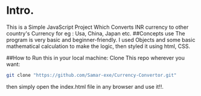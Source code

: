 # Intro.
This is a Simple JavaScript Project Which Converts INR currency to other country's Currency for eg : Usa, China, Japan etc.
##Concepts use 
The program is very basic and beginner-friendly. I used Objects and some basic mathematical calculation to make the logic, then styled it using html, CSS.

##How to Run this in your local machine:
Clone This repo wherever you want:
```bash 
git clone "https://github.com/Samar-exe/Currency-Convertor.git"
```
then simply open the index.html file in any browser and use it!!.

